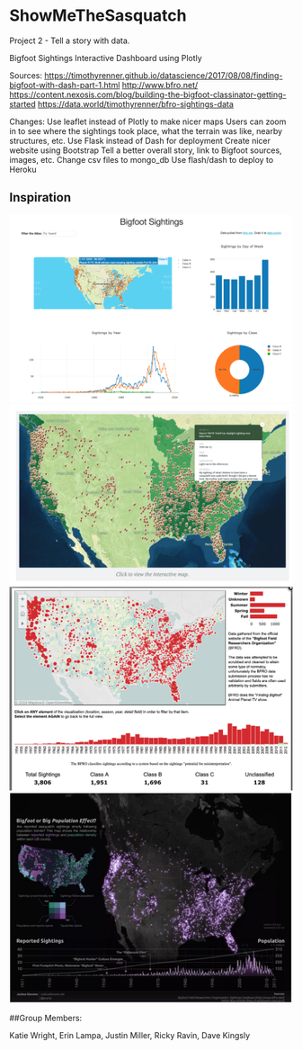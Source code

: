 # ShowMeTheSasquatch
Project 2 - Tell a story with data.

Bigfoot Sightings Interactive Dashboard using Plotly

Sources: 
https://timothyrenner.github.io/datascience/2017/08/08/finding-bigfoot-with-dash-part-1.html
http://www.bfro.net/
https://content.nexosis.com/blog/building-the-bigfoot-classinator-getting-started
https://data.world/timothyrenner/bfro-sightings-data

Changes:
Use leaflet instead of Plotly to make nicer maps
Users can zoom in to see where the sightings took place, what the terrain was like, nearby structures, etc.
Use Flask instead of Dash for deployment
Create nicer website using Bootstrap
Tell a better overall story, link to Bigfoot sources, images, etc.
Change csv files to mongo_db
Use flash/dash to deploy to Heroku

## Inspiration
![Interactive Dashboard Inspo](images/interactive_dashboard.png)
![Sasquatch Map](images/sashquatch_map.png)
![Sasquatch Map 2](images/sasquatch_map2.png)
![Sasquatch Map 3](images/sasquatch_map3.png)

##Group Members: 

Katie Wright, Erin Lampa, Justin Miller, Ricky Ravin, Dave Kingsly
